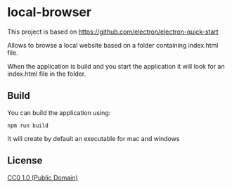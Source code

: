 # local-browser

This project is based on https://github.com/electron/electron-quick-start

Allows to browse a local website based on a folder containing index.html file.

When the application is build and you start the application it will look for an index.html file in the folder.

## Build

You can build the application using:

`npm run build`

It will create by default an executable for mac and windows

## License

[CC0 1.0 (Public Domain)](LICENSE.md)
